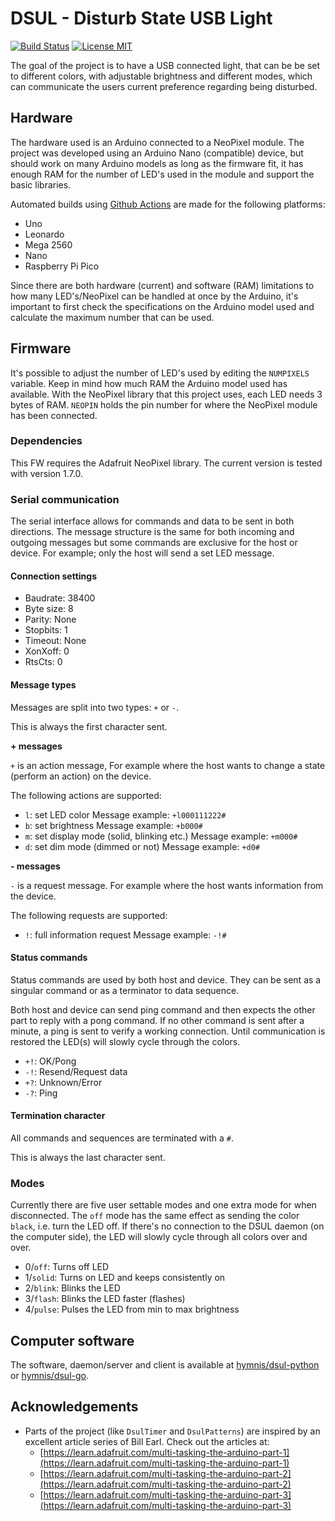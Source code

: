 # DSUL - Disturb State USB Light

[![Build Status](https://github.com/hymnis/dsul-arduino/actions/workflows/build.yml/badge.svg)](https://github.com/hymnis/dsul-arduino/actions)
[![License MIT](https://img.shields.io/badge/license-MIT-blue.svg)](https://opensource.org/licenses/MIT)

The goal of the project is to have a USB connected light, that can be be set to different colors, with adjustable brightness and different modes, which can communicate the users current preference regarding being disturbed.


## Hardware

The hardware used is an Arduino connected to a NeoPixel module. The project was developed using an Arduino Nano (compatible) device, but should work on many Arduino models as long as the firmware fit, it has enough RAM for the number of LED's used in the module and support the basic libraries.

Automated builds using [Github Actions](https://github.com/hymnis/dsul-arduino/actions) are made for the following platforms:

- Uno
- Leonardo
- Mega 2560
- Nano
- Raspberry Pi Pico

Since there are both hardware (current) and software (RAM) limitations to how many LED's/NeoPixel can be handled at once by the Arduino, it's important to first check the specifications on the Arduino model used and calculate the maximum number that can be used.


## Firmware

It's possible to adjust the number of LED's used by editing the `NUMPIXELS` variable. Keep in mind how much RAM the Arduino model used has available. With the NeoPixel library that this project uses, each LED needs 3 bytes of RAM. `NEOPIN` holds the pin number for where the NeoPixel module has been connected.

### Dependencies

This FW requires the Adafruit NeoPixel library. The current version is tested with version 1.7.0.

### Serial communication

The serial interface allows for commands and data to be sent in both directions. The message structure is the same for both incoming and outgoing messages but some commands are exclusive for the host or device. For example; only the host will send a set LED message.

#### Connection settings

- Baudrate: 38400
- Byte size: 8
- Parity: None
- Stopbits: 1
- Timeout: None
- XonXoff: 0
- RtsCts: 0

#### Message types

Messages are split into two types: `+` or `-`.

This is always the first character sent.

**+ messages**

`+` is an action message, For example where the host wants to change a state (perform an action) on the device.

The following actions are supported:

- `l`: set LED color
  Message example: `+l000111222#`
- `b`: set brightness
  Message example: `+b000#`
- `m`: set display mode (solid, blinking etc.)
  Message example: `+m000#`
- `d`: set dim mode (dimmed or not)
  Message example: `+d0#`

**- messages**

`-` is a request message. For example where the host wants information from the device.

The following requests are supported:

- `!`: full information request
  Message example: `-!#`

#### Status commands

Status commands are used by both host and device. They can be sent as a singular command or as a terminator to data sequence.

Both host and device can send ping command and then expects the other part to reply with a pong command. If no other command is sent after a minute, a ping is sent to verify a working connection. Until communication is restored the LED(s) will slowly cycle through the colors.

- `+!`: OK/Pong
- `-!`: Resend/Request data
- `+?`: Unknown/Error
- `-?`: Ping

#### Termination character

All commands and sequences are terminated with a `#`.

This is always the last character sent.

### Modes

Currently there are five user settable modes and one extra mode for when disconnected.
The `off` mode has the same effect as sending the color `black`, i.e. turn the LED off.
If there's no connection to the DSUL daemon (on the computer side), the LED will slowly cycle through all colors over and over.

- 0/`off`: Turns off LED
- 1/`solid`: Turns on LED and keeps consistently on
- 2/`blink`: Blinks the LED
- 3/`flash`: Blinks the LED faster (flashes)
- 4/`pulse`: Pulses the LED from min to max brightness

## Computer software

The software, daemon/server and client is available at [hymnis/dsul-python](https://github.com/hymnis/dsul-python) or [hymnis/dsul-go](https://github.com/hymnis/dsul-go).

## Acknowledgements

- Parts of the project (like `DsulTimer` and `DsulPatterns`) are inspired by an excellent article series of Bill Earl.
   Check out the articles at:
   - [https://learn.adafruit.com/multi-tasking-the-arduino-part-1](https://learn.adafruit.com/multi-tasking-the-arduino-part-1)
   - [https://learn.adafruit.com/multi-tasking-the-arduino-part-2](https://learn.adafruit.com/multi-tasking-the-arduino-part-2)
   - [https://learn.adafruit.com/multi-tasking-the-arduino-part-3](https://learn.adafruit.com/multi-tasking-the-arduino-part-3)
